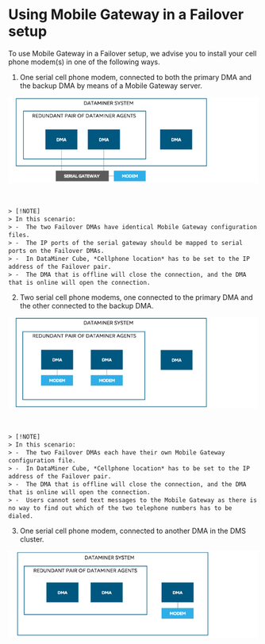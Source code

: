 # Using Mobile Gateway in a Failover setup

To use Mobile Gateway in a Failover setup, we advise you to install your cell phone modem(s) in one of the following ways.

1. One serial cell phone modem, connected to both the primary DMA and the backup DMA by means of a Mobile Gateway server.

![](../../images/mobile_gateway_failover_1.jpg)

 

    > [!NOTE]
    > In this scenario:
    > -  The two Failover DMAs have identical Mobile Gateway configuration files.
    > -  The IP ports of the serial gateway should be mapped to serial ports on the Failover DMAs.
    > -  In DataMiner Cube, *Cellphone location* has to be set to the IP address of the Failover pair.
    > -  The DMA that is offline will close the connection, and the DMA that is online will open the connection.

2. Two serial cell phone modems, one connected to the primary DMA and the other connected to the backup DMA.

![](../../images/mobile_gateway_failover_2.jpg)

 

    > [!NOTE]
    > In this scenario:
    > -  The two Failover DMAs each have their own Mobile Gateway configuration file.
    > -  In DataMiner Cube, *Cellphone location* has to be set to the IP address of the Failover pair.
    > -  The DMA that is offline will close the connection, and the DMA that is online will open the connection.
    > -  Users cannot send text messages to the Mobile Gateway as there is no way to find out which of the two telephone numbers has to be dialed.

3. One serial cell phone modem, connected to another DMA in the DMS cluster.

![](../../images/mobile_gateway_failover_3.jpg)

 
